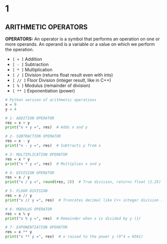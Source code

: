 # 1

## ARITHMETIC OPERATORS

**OPERATORS:** An operator is a symbol that performs an operation on one or more operands. An operand is a variable or a value on which we perform the operation.

- `[ + ]` Addition
- `[ - ]` Subtraction
- `[ * ]` Multiplication
- `[ / ]` Division (returns float result even with ints)
- `[ // ]` Floor Division (integer result, like in C++)
- `[ % ]` Modulus (remainder of division)
- `[ ** ]` Exponentiation (power)

```python
# Python version of arithmetic operations
x = 9
y = 4

# 1- ADDITION OPERATOR
res = x + y
print("x + y =", res)  # Adds x and y

# 2- SUBTRACTION OPERATOR
res = x - y
print("x - y =", res)  # Subtracts y from x

# 3- MULTIPLICATION OPERATOR
res = x * y
print("x * y =", res)  # Multiplies x and y

# 4- DIVISION OPERATOR
res = x / y
print("x / y =", round(res, 2))  # True division, returns float (2.25)

# 5- FLOOR DIVISION
res = x // y
print("x // y =", res)  # Truncates decimal like C++ integer division (2)

# 6- MODULUS OPERATOR
res = x % y
print("x % y =", res)  # Remainder when x is divided by y (1)

# 7- EXPONENTIATION OPERATOR
res = x ** y
print("x ** y =", res)  # x raised to the power y (9^4 = 6561)

```